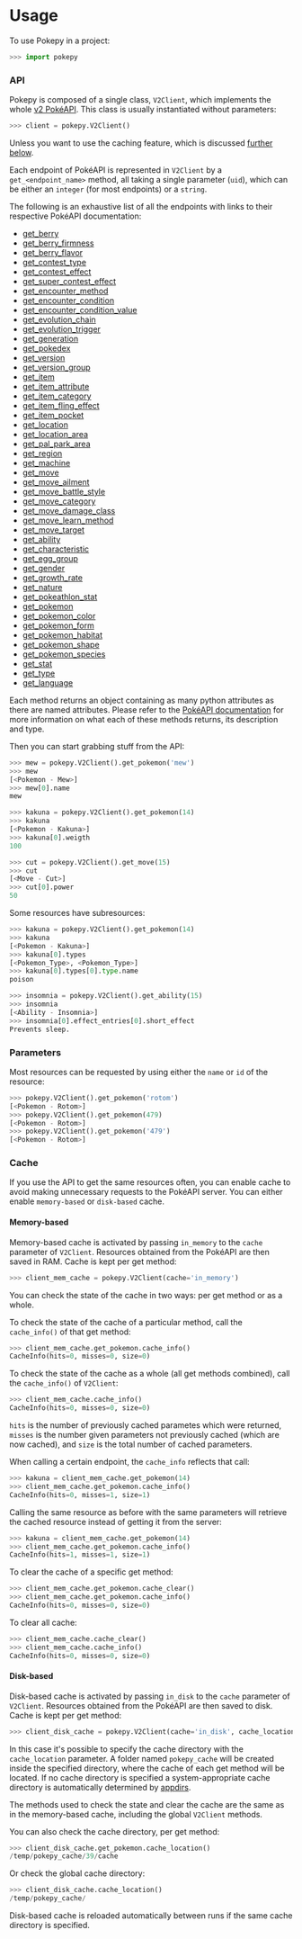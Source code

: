 # Usage
To use Pokepy in a project:
```python
>>> import pokepy
```

### API
Pokepy is composed of a single class, `V2Client`, which implements the whole 
[v2 PokéAPI](https://pokeapi.co/docs/v2.html).
This class is usually instantiated without parameters:
```python
>>> client = pokepy.V2Client()
```
Unless you want to use the caching feature, which is discussed [further below](#cache).

Each endpoint of PokéAPI is represented in `V2Client` by a `get_<endpoint_name>` method,
all taking a single parameter (`uid`), which can be either an `integer` (for most endpoints) or a `string`.

The following is an exhaustive list of all the endpoints with links to their respective PokéAPI documentation:

* [get_berry](https://pokeapi.co/docs/v2.html/#berries)
* [get_berry_firmness](https://pokeapi.co/docs/v2.html/#berry-firmnesses)
* [get_berry_flavor](https://pokeapi.co/docs/v2.html/#berry-flavors)
* [get_contest_type](https://pokeapi.co/docs/v2.html/#contest-types)
* [get_contest_effect](https://pokeapi.co/docs/v2.html/#contest-effects)
* [get_super_contest_effect](https://pokeapi.co/docs/v2.html/#super-contest-effects)
* [get_encounter_method](https://pokeapi.co/docs/v2.html/#encounter-methods)
* [get_encounter_condition](https://pokeapi.co/docs/v2.html/#encounter-conditions)
* [get_encounter_condition_value](https://pokeapi.co/docs/v2.html/#encounter-condition-values)
* [get_evolution_chain](https://pokeapi.co/docs/v2.html/#evolution-chains)
* [get_evolution_trigger](https://pokeapi.co/docs/v2.html/#evolution-triggers)
* [get_generation](https://pokeapi.co/docs/v2.html/#generations)
* [get_pokedex](https://pokeapi.co/docs/v2.html/#pokedexes)
* [get_version](https://pokeapi.co/docs/v2.html/#version)
* [get_version_group](https://pokeapi.co/docs/v2.html/#version-groups)
* [get_item](https://pokeapi.co/docs/v2.html/#item)
* [get_item_attribute](https://pokeapi.co/docs/v2.html/#item-attributes)
* [get_item_category](https://pokeapi.co/docs/v2.html/#item-categories)
* [get_item_fling_effect](https://pokeapi.co/docs/v2.html/#item-fling-effects)
* [get_item_pocket](https://pokeapi.co/docs/v2.html/#item-pockets)
* [get_location](https://pokeapi.co/docs/v2.html/#locations)
* [get_location_area](https://pokeapi.co/docs/v2.html/#location-areas)
* [get_pal_park_area](https://pokeapi.co/docs/v2.html/#pal-park-areas)
* [get_region](https://pokeapi.co/docs/v2.html/#regions)
* [get_machine](https://pokeapi.co/docs/v2.html/#machines)
* [get_move](https://pokeapi.co/docs/v2.html/#moves)
* [get_move_ailment](https://pokeapi.co/docs/v2.html/#move-ailments)
* [get_move_battle_style](https://pokeapi.co/docs/v2.html/#move-battle-styles)
* [get_move_category](https://pokeapi.co/docs/v2.html/#move-categories)
* [get_move_damage_class](https://pokeapi.co/docs/v2.html/#move-damage-classes)
* [get_move_learn_method](https://pokeapi.co/docs/v2.html/#move-learn-methods)
* [get_move_target](https://pokeapi.co/docs/v2.html/#move-targets)
* [get_ability](https://pokeapi.co/docs/v2.html/#abilities)
* [get_characteristic](https://pokeapi.co/docs/v2.html/#characteristics)
* [get_egg_group](https://pokeapi.co/docs/v2.html/#egg-groups)
* [get_gender](https://pokeapi.co/docs/v2.html/#genders)
* [get_growth_rate](https://pokeapi.co/docs/v2.html/#growth-rates)
* [get_nature](https://pokeapi.co/docs/v2.html/#natures)
* [get_pokeathlon_stat](https://pokeapi.co/docs/v2.html/#pokeathlon-stats)
* [get_pokemon](https://pokeapi.co/docs/v2.html/#pokemon)
* [get_pokemon_color](https://pokeapi.co/docs/v2.html/#pok%C3%A9mon-colors)
* [get_pokemon_form](https://pokeapi.co/docs/v2.html/#pok%C3%A9mon-forms)
* [get_pokemon_habitat](https://pokeapi.co/docs/v2.html/#pok%C3%A9mon-habitats)
* [get_pokemon_shape](https://pokeapi.co/docs/v2.html/#pok%C3%A9mon-shapes)
* [get_pokemon_species](https://pokeapi.co/docs/v2.html/#pok%C3%A9mon-species)
* [get_stat](https://pokeapi.co/docs/v2.html/#stats)
* [get_type](https://pokeapi.co/docs/v2.html/#types)
* [get_language](https://pokeapi.co/docs/v2.html/#languages)

Each method returns an object containing as many python attributes as there are named attributes.
Please refer to the [PokéAPI documentation](https://pokeapi.co/docs/v2.html/)
for more information on what each of these methods returns, its description and type.

Then you can start grabbing stuff from the API:
```python
>>> mew = pokepy.V2Client().get_pokemon('mew')
>>> mew
[<Pokemon - Mew>]
>>> mew[0].name
mew
```

```python
>>> kakuna = pokepy.V2Client().get_pokemon(14)
>>> kakuna
[<Pokemon - Kakuna>]
>>> kakuna[0].weigth
100
```

```python
>>> cut = pokepy.V2Client().get_move(15)
>>> cut
[<Move - Cut>]
>>> cut[0].power
50
```

Some resources have subresources:

```python
>>> kakuna = pokepy.V2Client().get_pokemon(14)
>>> kakuna
[<Pokemon - Kakuna>]
>>> kakuna[0].types
[<Pokemon_Type>, <Pokemon_Type>]
>>> kakuna[0].types[0].type.name
poison
```

```python
>>> insomnia = pokepy.V2Client().get_ability(15)
>>> insomnia
[<Ability - Insomnia>]
>>> insomnia[0].effect_entries[0].short_effect
Prevents sleep.
```

### Parameters
Most resources can be requested by using either the `name` or `id` of the resource:
```python
>>> pokepy.V2Client().get_pokemon('rotom')
[<Pokemon - Rotom>]
>>> pokepy.V2Client().get_pokemon(479)
[<Pokemon - Rotom>]
>>> pokepy.V2Client().get_pokemon('479')
[<Pokemon - Rotom>]
```

### Cache
If you use the API to get the same resources often,
you can enable cache to avoid making unnecessary requests to the PokéAPI server.
You can either enable `memory-based` or `disk-based` cache.

#### Memory-based
Memory-based cache is activated by passing `in_memory` to the `cache` parameter of `V2Client`.
Resources obtained from the PokéAPI are then saved in RAM. Cache is kept per get method:
```python
>>> client_mem_cache = pokepy.V2Client(cache='in_memory')
```

You can check the state of the cache in two ways: per get method or as a whole.

To check the state of the cache of a particular method, call the `cache_info()`
of that get method:
```python
>>> client_mem_cache.get_pokemon.cache_info()
CacheInfo(hits=0, misses=0, size=0)
```

To check the state of the cache as a whole (all get methods combined),
call the `cache_info()` of `V2Client`:
```python
>>> client_mem_cache.cache_info()
CacheInfo(hits=0, misses=0, size=0)
```

`hits` is the number of previously cached parametes which were returned,
`misses` is the number given parameters not previously cached (which are now cached),
and `size` is the total number of cached parameters.

When calling a certain endpoint, the `cache_info` reflects that call:
```python
>>> kakuna = client_mem_cache.get_pokemon(14)
>>> client_mem_cache.get_pokemon.cache_info()
CacheInfo(hits=0, misses=1, size=1)
```

Calling the same resource as before with the same parameters will retrieve
the cached resource instead of getting it from the server:
```python
>>> kakuna = client_mem_cache.get_pokemon(14)
>>> client_mem_cache.get_pokemon.cache_info()
CacheInfo(hits=1, misses=1, size=1)
```

To clear the cache of a specific get method:
```python
>>> client_mem_cache.get_pokemon.cache_clear()
>>> client_mem_cache.get_pokemon.cache_info()
CacheInfo(hits=0, misses=0, size=0)
```

To clear all cache:
```python
>>> client_mem_cache.cache_clear()
>>> client_mem_cache.cache_info()
CacheInfo(hits=0, misses=0, size=0)
```

#### Disk-based
Disk-based cache is activated by passing `in_disk` to the `cache` parameter of `V2Client`.
Resources obtained from the PokéAPI are then saved to disk. Cache is kept per get method:
```python
>>> client_disk_cache = pokepy.V2Client(cache='in_disk', cache_location='/temp')
```

In this case it's possible to specify the cache directory with the `cache_location` parameter.
A folder named `pokepy_cache` will be created inside the specified directory, where the
cache of each get method will be located.
If no cache directory is specified a system-appropriate cache directory is automatically determined by
[appdirs](https://pypi.org/project/appdirs/).
 
The methods used to check the state and clear the cache are the same as in the memory-based cache,
including the global `V2Client` methods.

You can also check the cache directory, per get method:
```python
>>> client_disk_cache.get_pokemon.cache_location()
/temp/pokepy_cache/39/cache
```

Or check the global cache directory:
```python
>>> client_disk_cache.cache_location()
/temp/pokepy_cache/
```

Disk-based cache is reloaded automatically between runs if the same cache directory is specified.
